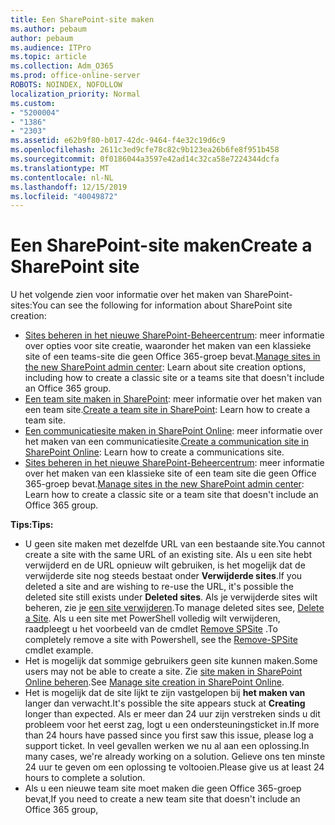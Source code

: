 ```yaml
---
title: Een SharePoint-site maken
ms.author: pebaum
author: pebaum
ms.audience: ITPro
ms.topic: article
ms.collection: Adm_O365
ms.prod: office-online-server
ROBOTS: NOINDEX, NOFOLLOW
localization_priority: Normal
ms.custom:
- "5200004"
- "1386"
- "2303"
ms.assetid: e62b9f80-b017-42dc-9464-f4e32c19d6c9
ms.openlocfilehash: 2611c3ed9cfe78c82c9b123ea26b6fe8f951b458
ms.sourcegitcommit: 0f0186044a3597e42ad14c32ca58e7224344dcfa
ms.translationtype: MT
ms.contentlocale: nl-NL
ms.lasthandoff: 12/15/2019
ms.locfileid: "40049872"
---
```

# <a name="create-a-sharepoint-site"></a><span data-ttu-id="0eafb-102">Een SharePoint-site maken</span><span class="sxs-lookup"><span data-stu-id="0eafb-102">Create a SharePoint site</span></span>

<span data-ttu-id="0eafb-103">U het volgende zien voor informatie over het maken van SharePoint-sites:</span><span class="sxs-lookup"><span data-stu-id="0eafb-103">You can see the following for information about SharePoint site creation:</span></span>
- <span data-ttu-id="0eafb-104">[Sites beheren in het nieuwe SharePoint-Beheercentrum](https://docs.microsoft.com/sharepoint/manage-site-creation): meer informatie over opties voor site creatie, waaronder het maken van een klassieke site of een teams-site die geen Office 365-groep bevat.</span><span class="sxs-lookup"><span data-stu-id="0eafb-104">[Manage sites in the new SharePoint admin center](https://docs.microsoft.com/sharepoint/manage-site-creation): Learn about site creation options, including how to create a classic site or a teams site that doesn't include an Office 365 group.</span></span>
- <span data-ttu-id="0eafb-105">[Een team site maken in SharePoint](https://support.office.com/article/create-a-team-site-in-sharepoint-ef10c1e7-15f3-42a3-98aa-b5972711777d): meer informatie over het maken van een team site.</span><span class="sxs-lookup"><span data-stu-id="0eafb-105">[Create a team site in SharePoint](https://support.office.com/article/create-a-team-site-in-sharepoint-ef10c1e7-15f3-42a3-98aa-b5972711777d): Learn how to create a team site.</span></span>
- <span data-ttu-id="0eafb-106">[Een communicatiesite maken in SharePoint Online](https://support.office.com/article/7fb44b20-a72f-4d2c-9173-fc8f59ba50eb): meer informatie over het maken van een communicatiesite.</span><span class="sxs-lookup"><span data-stu-id="0eafb-106">[Create a communication site in SharePoint Online](https://support.office.com/article/7fb44b20-a72f-4d2c-9173-fc8f59ba50eb): Learn how to create a communications site.</span></span>
- <span data-ttu-id="0eafb-107">[Sites beheren in het nieuwe SharePoint-Beheercentrum](https://docs.microsoft.com/sharepoint/manage-sites-in-new-admin-center#create-a-site): meer informatie over het maken van een klassieke site of een team site die geen Office 365-groep bevat.</span><span class="sxs-lookup"><span data-stu-id="0eafb-107">[Manage sites in the new SharePoint admin center](https://docs.microsoft.com/sharepoint/manage-sites-in-new-admin-center#create-a-site):  Learn how to create a classic site or a team site that doesn't include an Office 365 group.</span></span>


  
<span data-ttu-id="0eafb-108">**Tips:**</span><span class="sxs-lookup"><span data-stu-id="0eafb-108">**Tips:**</span></span>
- <span data-ttu-id="0eafb-109">U geen site maken met dezelfde URL van een bestaande site.</span><span class="sxs-lookup"><span data-stu-id="0eafb-109">You cannot create a site with the same URL of an existing site.</span></span> <span data-ttu-id="0eafb-110">Als u een site hebt verwijderd en de URL opnieuw wilt gebruiken, is het mogelijk dat de verwijderde site nog steeds bestaat onder **Verwijderde sites**.</span><span class="sxs-lookup"><span data-stu-id="0eafb-110">If you deleted a site and are wishing to re-use the URL, it's possible the deleted site still exists under **Deleted sites**.</span></span> <span data-ttu-id="0eafb-111">Als je verwijderde sites wilt beheren, zie je [een site verwijderen](https://docs.microsoft.com/sharepoint/manage-sites-in-new-admin-center#delete-a-site).</span><span class="sxs-lookup"><span data-stu-id="0eafb-111">To manage deleted sites see, [Delete a Site](https://docs.microsoft.com/sharepoint/manage-sites-in-new-admin-center#delete-a-site).</span></span> <span data-ttu-id="0eafb-112">Als u een site met PowerShell volledig wilt verwijderen, raadpleegt u het voorbeeld van de cmdlet [Remove SPSite](https://docs.microsoft.com/sharepoint/manage-sites-in-new-admin-center#delete-a-site) .</span><span class="sxs-lookup"><span data-stu-id="0eafb-112">To completely remove a site with Powershell, see the [Remove-SPSite](https://docs.microsoft.com/sharepoint/manage-sites-in-new-admin-center#delete-a-site) cmdlet example.</span></span>
- <span data-ttu-id="0eafb-113">Het is mogelijk dat sommige gebruikers geen site kunnen maken.</span><span class="sxs-lookup"><span data-stu-id="0eafb-113">Some users may not be able to create a site.</span></span> <span data-ttu-id="0eafb-114">Zie [site maken in SharePoint Online beheren](https://docs.microsoft.com/sharepoint/manage-site-creation).</span><span class="sxs-lookup"><span data-stu-id="0eafb-114">See [Manage site creation in SharePoint Online](https://docs.microsoft.com/sharepoint/manage-site-creation).</span></span>
- <span data-ttu-id="0eafb-115">Het is mogelijk dat de site lijkt te zijn vastgelopen bij **het maken van** langer dan verwacht.</span><span class="sxs-lookup"><span data-stu-id="0eafb-115">It's possible the site appears stuck at **Creating** longer than expected.</span></span> <span data-ttu-id="0eafb-116">Als er meer dan 24 uur zijn verstreken sinds u dit probleem voor het eerst zag, logt u een ondersteuningsticket in.</span><span class="sxs-lookup"><span data-stu-id="0eafb-116">If more than 24 hours have passed since you first saw this issue, please log a support ticket.</span></span> <span data-ttu-id="0eafb-117">In veel gevallen werken we nu al aan een oplossing.</span><span class="sxs-lookup"><span data-stu-id="0eafb-117">In many cases, we're already working on a solution.</span></span> <span data-ttu-id="0eafb-118">Gelieve ons ten minste 24 uur te geven om een oplossing te voltooien.</span><span class="sxs-lookup"><span data-stu-id="0eafb-118">Please give us at least 24 hours to complete a solution.</span></span>
- <span data-ttu-id="0eafb-119">Als u een nieuwe team site moet maken die geen Office 365-groep bevat,</span><span class="sxs-lookup"><span data-stu-id="0eafb-119">If you need to create a new team site that doesn't include an Office 365 group,</span></span> 


